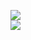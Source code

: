 [![](https://img.shields.io/badge/Made%20With-Github%20Spray-lightgrey.svg?style=for-the-badge&logo=github)](https://github.com/Annihil/github-spray#28548)  
[![](https://i.imgur.com/2DrTn0Z.gif)](https://github.com/Annihil/github-spray)